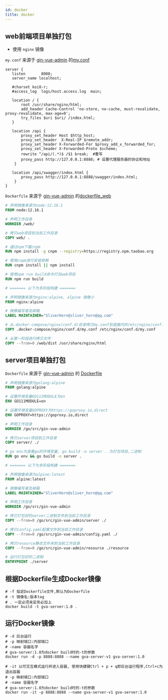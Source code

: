 ```yaml
---
id: docker
title: docker
---
```


## web前端项目单独打包

- 使用 `nginx` 镜像

`my.conf` 来源于 [gin-vue-admin](https://github.com/flipped-aurora/gin-vue-admin) 的[my.conf](https://github.com/flipped-aurora/gin-vue-admin/blob/master/.docker-compose/nginx/conf.d/my.conf)

 ```shell
server {
    listen       8000;
    server_name localhost;

    #charset koi8-r;
    #access_log  logs/host.access.log  main;

    location / {
        root /usr/share/nginx/html;
        add_header Cache-Control 'no-store, no-cache, must-revalidate, proxy-revalidate, max-age=0';
        try_files $uri $uri/ /index.html;
    }

    location /api {
        proxy_set_header Host $http_host;
        proxy_set_header  X-Real-IP $remote_addr;
        proxy_set_header X-Forwarded-For $proxy_add_x_forwarded_for;
        proxy_set_header X-Forwarded-Proto $scheme;
        rewrite ^/api/(.*)$ /$1 break;  #重写
        proxy_pass http://127.0.0.1:8888; # 设置代理服务器的协议和地址
     }

    location /api/swagger/index.html {
        proxy_pass http://127.0.0.1:8888/swagger/index.html;
     }
 }
 ```

`Dockerfile` 来源于 [gin-vue-admin](https://github.com/flipped-aurora/gin-vue-admin) 的[dockerfile_web](https://github.com/flipped-aurora/gin-vue-admin/blob/master/dockerfile_web)

```dockerfile
# 声明镜像来源为node:12.16.1
FROM node:12.16.1

# 声明工作目录
WORKDIR /web/

# 拷贝web项目到当前工作目录
COPY web/ .

# 通过npm下载cnpm
RUN npm install -g cnpm --registry=https://registry.npm.taobao.org

# 使用cnpm进行安装依赖
RUN cnpm install || npm install

# 使用npm run build命令打包web项目
RUN npm run build

# ======= 以下为多阶段构建 =======

# 声明镜像来源为nginx:alpine, alpine 镜像小
FROM nginx:alpine

# 镜像编写者及邮箱
LABEL MAINTAINER="SliverHorn@sliver_horn@qq.com"

# 从.docker-compose/nginx/conf.d/目录拷贝my.conf到容器内的/etc/nginx/conf.d/my.conf
COPY .docker-compose/nginx/conf.d/my.conf /etc/nginx/conf.d/my.conf

# 从第一阶段进行拷贝文件
COPY --from=0 /web/dist /usr/share/nginx/html
```

## server项目单独打包

`Dockerfile` 来源于 [gin-vue-admin](https://github.com/flipped-aurora/gin-vue-admin) 的 [Dockerfile](https://github.com/flipped-aurora/gin-vue-admin/blob/gva_gormv2_dev/server/Dockerfile)

```dockerfile
# 声明镜像来源为golang:alpine
FROM golang:alpine

# 设置环境变量GO111MODULE为on
ENV GO111MODULE=on

# 设置环境变量GOPROXY为https://goproxy.io,direct
ENV GOPROXY=https://goproxy.io,direct

# 声明工作目录
WORKDIR /go/src/gin-vue-admin

# 拷贝server项目到工作目录
COPY server/ ./

# go env为查看go的环境变量, go build -o server . 为打包项目,二进制
RUN go env && go build -o server .

# ======= 以下为多阶段构建 =======

# 声明镜像来源为alpine:latest
FROM alpine:latest

# 镜像编写者及邮箱
LABEL MAINTAINER="SliverHorn@sliver_horn@qq.com"

# 声明工作目录
WORKDIR /go/src/gin-vue-admin

# 拷贝打包好的server二进制文件到当前工作目录
COPY --from=0 /go/src/gin-vue-admin/server ./

# 拷贝config.yaml配置文件到当前工作目录
COPY --from=0 /go/src/gin-vue-admin/config.yaml ./

# 拷贝resource静态文件夹到当前工作目录
COPY --from=0 /go/src/gin-vue-admin/resource ./resource

# 运行打包好的二进制
ENTRYPOINT ./server
```

## 根据Dockerfile生成Docker镜像

```shell
# -f 指定Dockerfile文件,默认为Dockerfile
# -t 镜像名:版本tag
# . 一定必须肯定务必加上
docker build -t gva-server:1.0 .
```

## 运行Docker镜像

```shell
# -d 后台运行
# -p 映射端口:内部端口
# -name 容器名字
# gva-server:1.0为docker build时的-t的参数
docker run -d -p 8888:8888 --name gva-server-v1 gva-server:1.0

# -it 以可交互模式运行并进入容器, 使用快捷键Ctrl + p + q即后台运行程序,Ctrl+c为退出容器
# -p 映射端口:内部端口
# -name 容器名字
# gva-server:1.0为docker build时的-t的参数
docker run -it -p 8888:8888 --name gva-server-v1 gva-server:1.0
```